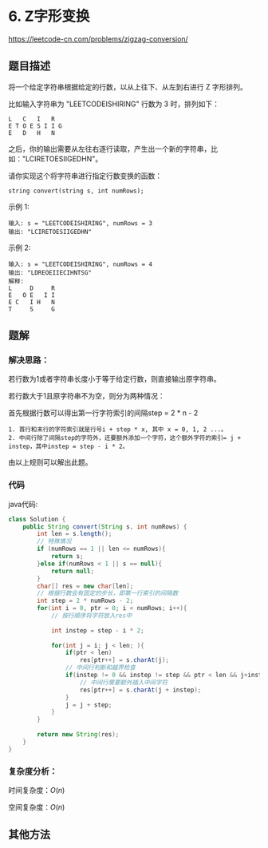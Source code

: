 # 6. Z字形变换
https://leetcode-cn.com/problems/zigzag-conversion/

## 题目描述

将一个给定字符串根据给定的行数，以从上往下、从左到右进行 Z 字形排列。

比如输入字符串为 "LEETCODEISHIRING" 行数为 3 时，排列如下：

```
L   C   I   R
E T O E S I I G
E   D   H   N
```

之后，你的输出需要从左往右逐行读取，产生出一个新的字符串，比如："LCIRETOESIIGEDHN"。

请你实现这个将字符串进行指定行数变换的函数：

```
string convert(string s, int numRows);
```

示例 1:
```
输入: s = "LEETCODEISHIRING", numRows = 3
输出: "LCIRETOESIIGEDHN"
```

示例 2:
```
输入: s = "LEETCODEISHIRING", numRows = 4
输出: "LDREOEIIECIHNTSG"
解释:
L     D     R
E   O E   I I
E C   I H   N
T     S     G
```

## 题解

### 解决思路：

若行数为1或者字符串长度小于等于给定行数，则直接输出原字符串。

若行数大于1且原字符串不为空，则分为两种情况：

首先根据行数可以得出第一行字符索引的间隔step = 2 * n - 2

    1. 首行和末行的字符索引就是行号i + step * x, 其中 x = 0, 1, 2 ...。
    2. 中间行除了间隔step的字符外，还要额外添加一个字符，这个额外字符的索引= j + instep，其中instep = step - i * 2。

由以上规则可以解出此题。

### 代码

java代码:
~~~ java
class Solution {
    public String convert(String s, int numRows) {
        int len = s.length();
        // 特殊情况
        if (numRows == 1 || len <= numRows){
            return s;
        }else if(numRows < 1 || s == null){
            return null;
        }
        char[] res = new char[len];
        // 根据行数会有固定的步长，即第一行索引的间隔数
        int step = 2 * numRows - 2;
        for(int i = 0, ptr = 0; i < numRows; i++){
            // 按行顺序将字符放入res中
            
            int instep = step - i * 2;
            
            for(int j = i; j < len; ){
                if(ptr < len)
                    res[ptr++] = s.charAt(j);
                // 中间行判断和越界检查
                if(instep != 0 && instep != step && ptr < len && j+instep < len){
                    // 中间行需要额外插入中间字符
                    res[ptr++] = s.charAt(j + instep);
                }
                j = j + step;
            }
        }
        
        return new String(res);
    }
}
~~~

### 复杂度分析：

时间复杂度：$O(n)$

空间复杂度：$O(n)$

## 其他方法
